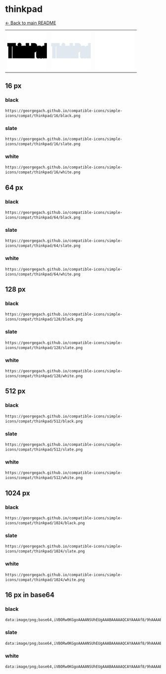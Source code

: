 # thinkpad

[← Back to main README](../../README.md)

<table><tr>
  <td><img src="./128/black.png" width="128" alt="thinkpad black icon" /></td>
  <td><img src="./128/slate.png" width="128" alt="thinkpad slate icon" /></td>
  <td><img src="./128/white.png" width="128" alt="thinkpad white icon" /></td>
</tr></table>

## 16 px

### black
```
https://georgegach.github.io/compatible-icons/simple-icons/compat/thinkpad/16/black.png
```

### slate
```
https://georgegach.github.io/compatible-icons/simple-icons/compat/thinkpad/16/slate.png
```

### white
```
https://georgegach.github.io/compatible-icons/simple-icons/compat/thinkpad/16/white.png
```

## 64 px

### black
```
https://georgegach.github.io/compatible-icons/simple-icons/compat/thinkpad/64/black.png
```

### slate
```
https://georgegach.github.io/compatible-icons/simple-icons/compat/thinkpad/64/slate.png
```

### white
```
https://georgegach.github.io/compatible-icons/simple-icons/compat/thinkpad/64/white.png
```

## 128 px

### black
```
https://georgegach.github.io/compatible-icons/simple-icons/compat/thinkpad/128/black.png
```

### slate
```
https://georgegach.github.io/compatible-icons/simple-icons/compat/thinkpad/128/slate.png
```

### white
```
https://georgegach.github.io/compatible-icons/simple-icons/compat/thinkpad/128/white.png
```

## 512 px

### black
```
https://georgegach.github.io/compatible-icons/simple-icons/compat/thinkpad/512/black.png
```

### slate
```
https://georgegach.github.io/compatible-icons/simple-icons/compat/thinkpad/512/slate.png
```

### white
```
https://georgegach.github.io/compatible-icons/simple-icons/compat/thinkpad/512/white.png
```

## 1024 px

### black
```
https://georgegach.github.io/compatible-icons/simple-icons/compat/thinkpad/1024/black.png
```

### slate
```
https://georgegach.github.io/compatible-icons/simple-icons/compat/thinkpad/1024/slate.png
```

### white
```
https://georgegach.github.io/compatible-icons/simple-icons/compat/thinkpad/1024/white.png
```

## 16 px in base64

### black
```
data:image/png;base64,iVBORw0KGgoAAAANSUhEUgAAABAAAAAQCAYAAAAf8/9hAAAABmJLR0QA/wD/AP+gvaeTAAAAt0lEQVQ4je3RQUoDQRAF0NcziYQIEhGv6QVyG29gcg31Bq51IQiCQXRmkkX+aG9G3GtB0V2/6/9fVPMfBedVvcMMn/jAMvXrBHcFHd7RY4073KTpGg+4iuhtiCLeF9zjEhdoMKCNYFM57jHHG57jvprhCWeZZBEynAQryS74ad7mGGqH8sN9zG2w0aTUAlOxj3uPTeovg8ZxgW0emuTYMJ5t8Meqr0Mpvr+qJk7Fi+Oyh19M/mfiACyYJTTqblJaAAAAAElFTkSuQmCC
```

### slate
```
data:image/png;base64,iVBORw0KGgoAAAANSUhEUgAAABAAAAAQCAYAAAAf8/9hAAAABmJLR0QA/wD/AP+gvaeTAAABIElEQVQ4je2RQU4CYQyFv9dBRiUoZmJcunLF3Vx5GO/gTm/g2ugZBMOIYgQSjIGZ/7kAJDEaD6Bv1zZtv9fCv3R/Pz5YB/P5/lu7PWy8vBwtul3NB4PB7izPGydFMf3aaFu93qQTyvWspkrljPL25Gyu7et2Mb4AqNU6zxfZXf9pctobTha94fjGtgDKstxRzkj94fjWyYdAgSJwSigySLUdIQABxshbhhl4JKuD1Gk48Yi0J1Ele1sRmQBbTckVSGCBKgmEWjZNxBaQYuMJLVct/W2uZAFCyPbVKputuvQ54EcZI1WYGnNpL3HW5UC8G2fCDhzYsXKNlvyQUmYRyqIEGwhQBUjrVzUiIqbStxQrHR93Xh8epkVdp/Qr+R/SB1bciA7b1O3wAAAAAElFTkSuQmCC
```

### white
```
data:image/png;base64,iVBORw0KGgoAAAANSUhEUgAAABAAAAAQCAYAAAAf8/9hAAAABmJLR0QA/wD/AP+gvaeTAAAAx0lEQVQ4je2RUWoCQRBEX69rCAqyQXLNXCC38QbqNdQb+G0+AoFAZIm7vnykVwYxOYEFzXTVdHXBDNwR6lPBj0ANnCLiW50AdUR8XhvVABrUTm3VXn1Vt+oyhxbqXn1RT+omjagTtQ91BzwDc6ACzsAI6JNfQoEx8AW8Aw3Q1MAbMAM64DHNAA+pRVaX+jTvxsC5TIh/+qHWqQ0hUS74C2Z6D6ySXwIqoM2NJq+KgeEcpX4o5jogYviqK+NNRMSHOuf3oe9I/ADnF2EBLIknjwAAAABJRU5ErkJggg==
```

